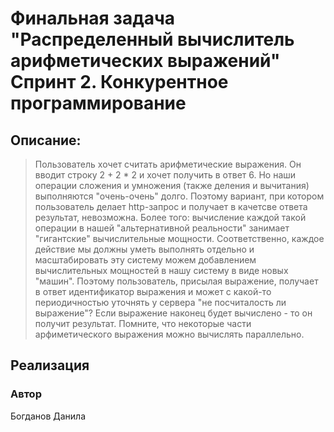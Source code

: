 # Финальная задача "Распределенный вычислитель арифметических выражений" Спринт 2. Конкурентное программирование

## Описание:

> Пользователь хочет считать арифметические выражения. Он вводит строку 2 + 2 * 2 и хочет получить в ответ 6. Но наши
> операции сложения и умножения (также деления и вычитания) выполняются "очень-очень" долго. Поэтому вариант, при котором
> пользователь делает http-запрос и получает в качетсве ответа результат, невозможна. Более того: вычисление каждой такой
> операции в нашей "альтернативной реальности" занимает "гигантские" вычислительные мощности. Соответственно, каждое
> действие мы должны уметь выполнять отдельно и масштабировать эту систему можем добавлением вычислительных мощностей в
> нашу систему в виде новых "машин". Поэтому пользователь, присылая выражение, получает в ответ идентификатор выражения и
> может с какой-то периодичностью уточнять у сервера "не посчиталость ли выражение"? Если выражение наконец будет
> вычислено - то он получит результат. Помните, что некоторые части арфиметического выражения можно вычислять параллельно.

## Реализация

### Автор

Богданов Данила

#### Связаться со мной

Telegram: `@Dbugdanov`

E-mail: `official.dabogdanov@gmail.com`

### Установка

`git clone https://github.com/Akishy/yacalculator.git`  
`cd yacalculator`  
`cd orchestrator`  
`docker build -t orchestrator:latest . `  
`docker run -d --rm -p 127.0.0.1:8080:8080 orchestrator:latest`

### Использование

#### Регистрация

```bash
curl -X POST localhost:8080/register -d "username=test&password=test" -H 'Content-Type: application/x-www-form-urlencoded' -H 'accept: application/json' -vvvv
```

#### Логин

```bash
curl -X POST 'http://localhost:8080/login' -H 'Content-Type: application/x-www-form-urlencoded' -d 'username=test&password=test' -vvvv
```

> При авторизации вам выдается JWT токен, который необходимо передавать в заголовке запроса 'Authorization: Bearer {jwt}' в дальнейшем.

#### Добавить выражение

```bash
 curl -X POST 'http://localhost:8080/api/expressions' -H 'Authorization: Bearer {jwt}' -vvvv
```
> В разработке.

### Необходимые требования

| Критерий                                                                                                                                                                                                                                                                                                                                               | описание реализации                                                                                                                                                    |
|--------------------------------------------------------------------------------------------------------------------------------------------------------------------------------------------------------------------------------------------------------------------------------------------------------------------------------------------------------|------------------------------------------------------------------------------------------------------------------------------------------------------------------------|
| Существует Readme документ, в котором описано, как запустить систему и как ей пользоваться; Это может быть docker-compose, makefile, подробная инструкция - на ваш вкус. Если вы предоставляете только http-api, то - в Readme описаны примеры запросов с помощью curl-a или любым дргуми понятными образом - примеры полны и понятно как их запустить | Основной Readme документ - этот. система запускается с помощью Docker-контейнера. Предоставлена подробная инструкция. на текущий момент предоставлено только http-api. |
| Программа запускается и все примеры с вычислением арифметических выражений корректно работают                                                                                                                                                                                                                                                          | Примеры выше.                                                                                                                                                          |
| Программа запускается и выполняются произвольные примеры с вычислением арифметических выражений                                                                                                                                                                                                                                                        | Комментарий: работают только примеры с операторами + - / * с числами типа int и float. унарные операторы не поддерживаются. Скобки не поддерживаются.                  |
| Можно перезапустить любой компонент системы и система корректно обработает перезапуск (результаты сохранены, система продолжает работать)                                                                                                                                                                                                              | Да.                                                                                                                                                                    |
| Система предосталяет графический интерфейс для вычисления арифметических выражений                                                                                                                                                                                                                                                                     | В стадии активной разработки.                                                                                                                                          |
| Реализован мониторинг воркеров                                                                                                                                                                                                                                                                                                                         | Статус воркера и heartbeat.                                                                                                                                            |
| Реализован интерфейс для мориторинга воркеров                                                                                                                                                                                                                                                                                                          | В стадии активной разработки.                                                                                                                                          |
| Вам понятна кодовая база и структура проекта                                                                                                                                                                                                                                                                                                           | Старался поддерживать чистую архитектуру.                                                                                                                              |
| У системы есть документация со схемами, которая наглядно отвечает на вопрос: Как это все работает                                                                                                                                                                                                                                                      | Ниже в этом readme                                                                                                                                                     |
| Выражение должно иметь возможность выполняться разными агентами                                                                                                                                                                                                                                                                                        | +                                                                                                                                                                      |


### Схемы

Предполагаемая работа приложения:

> Предисловие.
> Если что то мертвое, то клиенту идет 500 Internal Server Error.
>---
>Часть 1. Самое стандартное действие всем кто зашел на сайт:
> клиент (браузер): "захожу на сайт с калькулятором"
> вебчик: "даю тебе фронтенд. идентифицирую тебя по cookie session https://echo.labstack.com/docs/cookies" и потом во
> всех запросах к логике калькулятора спрашиваю эту куку, смотрим в kv DB и если там нет такой куки то (перевыдать куки).
> Если куки нет то (перевыдать куки)
> клиент: "получил session cookie, сохранил в браузер, передаю всегда с запросом теперь"
>---
>Часть 2. Конфигурация времени выполнения запроса:
> клиент: "по дефолту параметр execTime стоит 100ms, но я могу настроить его хоть до часа"
> вебчик: "твой парамтер execTime привязываю с cookieSession и записываю в kv DB. Если присылаешь setExecTime то меняю
> на то что ты там прислал"
> клиент: "да, я выставил новый setExecTime, прислал тебе, ты его себе записал."
>---
>Часть 3. Отправка математического выражения:
> клиент: Я хочу скалькулировать своё выражение! Присылаю выражение в формате строки POST запросом"
> вебчик: "принял его по роуту handleNewExpression. первое что я делаю это токенизирую выражение. Если ты прислал
> какой-то запрещенный символ, возвращаю тебе 400 Bad Request. Если с выражением всё ок, отправляю его на парсинг. парсер
> разделил выражение на подвыражения и образовал синтаксическое бинарное дерево.
> Синтаксическое бинарное дерево надо распределить по доступным вычислителям. Смотрим сколько вычислителей. Спрашиваем
> занят ли вычислитель, если свободен то отправляем часть выражения на вычисление, если можно ещё одно выражение отправить
> на вычисление, отправляем и его. Если выражение является подвыражением другого выражения, то после того как получили
> результат вычисления подвыражения, подставляем результат в выражение и вычисляем уже это
> выражение. Так высчитываем всё полностью, и, конечный результат записываем в базу данных с историей вычисления. если
> где-то произошла ошибка, то всё выражение отвергаем и в истории отмечаем где ошибка"


![Untitled-2024-02-23-2110.png|Различные схемы](readme_files%2FUntitled-2024-02-23-2110.png)